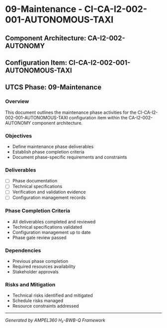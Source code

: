 # 09-Maintenance - CI-CA-I2-002-001-AUTONOMOUS-TAXI

## Component Architecture: CA-I2-002-AUTONOMY
## Configuration Item: CI-CA-I2-002-001-AUTONOMOUS-TAXI
## UTCS Phase: 09-Maintenance

### Overview
This document outlines the maintenance phase activities for the CI-CA-I2-002-001-AUTONOMOUS-TAXI configuration item within the CA-I2-002-AUTONOMY component architecture.

### Objectives
- Define maintenance phase deliverables
- Establish phase completion criteria
- Document phase-specific requirements and constraints

### Deliverables
- [ ] Phase documentation
- [ ] Technical specifications
- [ ] Verification and validation evidence
- [ ] Configuration management records

### Phase Completion Criteria
- All deliverables completed and reviewed
- Technical specifications validated
- Configuration management up to date
- Phase gate review passed

### Dependencies
- Previous phase completion
- Required resources availability
- Stakeholder approvals

### Risks and Mitigation
- Technical risks identified and mitigated
- Schedule risks managed
- Resource constraints addressed

---
*Generated by AMPEL360 H₂-BWB-Q Framework*
